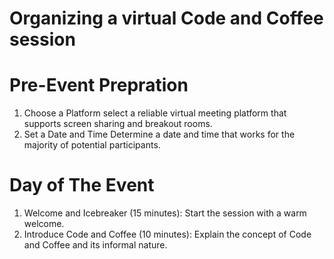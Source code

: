 # Organizing a virtual Code and Coffee session
# Pre-Event Prepration
1. Choose a Platform
   select a reliable virtual meeting platform that supports screen sharing and breakout rooms.
2. Set a Date and Time
   Determine a date and time that works for the majority of potential participants.
# Day of The Event
1. Welcome and Icebreaker (15 minutes):
   Start the session with a warm welcome.
2. Introduce Code and Coffee (10 minutes):
   Explain the concept of Code and Coffee and its informal nature.
